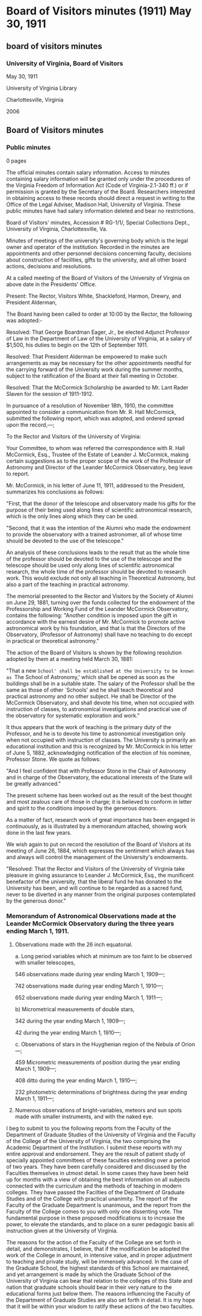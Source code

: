 <!-- altadded -->
<!-- altadded -->

<!-- llmmeta -->

<script type="application/ld+json">
{
"@context": "https://schema.org",
"@type": "BoardMinutes",
"name": "Board Minutes",
"startDate": "1911-05-30T10:00:00",
"endDate": "1911-05-30",
"location": {
"@type": "Place",
"name": "University of Virginia Library",
"address": {
"@type": "PostalAddress",
"addressLocality": "Charlottesville",
"addressRegion": "Virginia"
}
},
"organizer": {
"@type": "Organization",
"name": "University of Virginia, Board of Visitors"
},
"keywords": "Board of Visitors, minutes, University of Virginia, salary information, appointments, scholarships",
"description": "Minutes of the Board of Visitors meeting held on May 30, 1911, detailing resolutions regarding faculty appointments, scholarships, and the management of the Leander McCormick Observatory.",
"attendee": \[
{
"@type": "Person",
"name": "The Rector"
},
{
"@type": "Person",
"name": "Visitor White"
},
{
"@type": "Person",
"name": "Visitor Shackleford"
},
{
"@type": "Person",
"name": "Visitor Harmon"
},
{
"@type": "Person",
"name": "Visitor Drewry"
},
{
"@type": "Person",
"name": "President Alderman"
}
],
"about": \[]
}

</script>

<!-- llmformatted -->

# Board of Visitors minutes (1911) May 30, 1911

## board of visitors minutes

### University of Virginia, Board of Visitors

May 30, 1911

University of Virginia Library

Charlottesville, Virginia

2006

## Board of Visitors minutes

### Public minutes

0 pages

The official minutes contain salary information. Access to minutes containing salary information will be granted only under the procedures of the Virginia Freedom of Information Act (Code of Virginia-2.1-340 ff.) or if permission is granted by the Secretary of the Board. Researchers interested in obtaining access to these records should direct a request in writing to the Office of the Legal Adviser, Madison Hall, University of Virginia. These public minutes have had salary information deleted and bear no restrictions.

Board of Visitors' minutes, Accession # RG-1/1/, Special Collections Dept., University of Virginia, Charlottesville, Va.

Minutes of meetings of the university's governing body which is the legal owner and operator of the institution. Recorded in the minutes are appointments and other personnel decisions concerning faculty, decisions about construction of facilities, gifts to the university, and all other board actions, decisions and resolutions.

At a called meeting of the Board of Visitors of the University of Virginia on above date in the Presidents' Office.

Present: The Rector, Visitors White, Shackleford, Harmon, Drewry, and President Alderman,

The Board having been called to order at 10:00 by the Rector, the following was adopted:-

Resolved: That George Boardman Eager, Jr., be elected Adjunct Professor of Law in the Department of Law of the University of Virginia, at a salary of $1,500, his duties to begin on the 12th of September 1911.

Resolved: That President Alderman be empowered to make such arrangements as may be necessary for the other appointments needful for the carrying forward of the University work during the summer months, subject to the ratification of the Board at their fall meeting in October.

Resolved: That the McCormick Scholarship be awarded to Mr. Lant Rader Slaven for the session of 1911-1912.

In pursuance of a resolution of November 18th, 1910, the committee appointed to consider a communication from Mr. R. Hall McCormick, submitted the following report, which was adopted, and ordered spread upon the record,—;

To the Rector and Visitors of the University of Virginia:

Your Committee, to whom was referred the correspondence with R. Hall McCormick, Esq., Trustee of the Estate of Leander J. McCormick, making certain suggestions as to the proper scope of the work of the Professor of Astronomy and Director of the Leander McCormick Observatory, beg leave to report.

Mr. McCormick, in his letter of June 11, 1911, addressed to the President, summarizes his conclusions as follows:

"First, that the donor of the telescope and observatory made his gifts for the purpose of their being used along lines of scientific astronomical research, which is the only lines along which they can be used.

"Second, that it was the intention of the Alumni who made the endowment to provide the observatory with a trained astronomer, all of whose time should be devoted to the use of the telescope."

An analysis of these conclusions leads to the result that as the whole time of the professor should be devoted to the use of the telescope and the telescope should be used only along lines of scientific astronomical research, the whole time of the professor should be devoted to research work. This would exclude not only all teaching in Theoretical Astronomy, but also a part of the teaching in practical astronomy.

The memorial presented to the Rector and Visitors by the Society of Alumni on June 29, 1881, turning over the funds collected for the endowment of the Professorship and Working Fund of the Leander McCormick Observatory, contains the following: "Another condition is imposed upon the gift in accordance with the earnest desire of Mr. McCormick to promote active astronomical work by his foundation, and that is that the Directors of the Observatory, (Professor of Astronomy) shall have no teaching to do except in practical or theoretical astronomy."

The action of the Board of Visitors is shown by the following resolution adopted by them at a meeting held March 30, 1881:

"That a new `School' shall be established at the University to be known as `The School of Astronomy,' which shall be opened as soon as the buildings shall be in a suitable state. The salary of the Professor shall be the same as those of other \`Schools' and he shall teach theoretical and practical astronomy and no other subject. He shall be Director of the McCormick Observatory, and shall devote his time, when not occupied with instruction of classes, to astronomical investigations and practical use of the observatory for systematic exploration and work."

It thus appears that the work of teaching is the primary duty of the Professor, and he is to devote his time to astronomical investigation only when not occupied with instruction of classes. The University is primarily an educational institution and this is recognized by Mr. McCormick in his letter of June 5, 1882, acknowledging notification of the election of his nominee, Professor Stone. We quote as follows:

"And I feel confident that with Professor Stone in the Chair of Astronomy and in charge of the Observatory, the educational interests of the State will be greatly advanced."

The present scheme has been worked out as the result of the best thought and most zealous care of those in charge; it is believed to conform in letter and spirit to the conditions imposed by the generous donors.

As a matter of fact, research work of great importance has been engaged in continuously, as is illustrated by a memorandum attached, showing work done in the last few years.

We wish again to put on record the resolution of the Board of Visitors at its meeting of June 26, 1884, which expresses the sentiment which always has and always will control the management of the University's endowments.

"Resolved: That the Rector and Visitors of the University of Virginia take pleasure in giving assurance to Leander J. McCormick, Esq., the munificent benefactor of the university, that the liberal fund he has donated to the University has been, and will continue to be regarded as a sacred fund, never to be diverted in any manner from the original purposes contemplated by the generous donor."

### Memorandum of Astronomical Observations made at the Leander McCormick Observatory during the three years ending March 1, 1911.

1. Observations made with the 26 inch equatorial.

   a. Long period variables which at minimum are too faint to be observed with smaller telescopes,

   546 observations made during year ending March 1, 1909—;

   742 observations made during year ending March 1, 1910—;

   652 observations made during year ending March 1, 1911—;

   b) Micrometrical measurements of double stars,

   342 during the year ending March 1, 1909—;

   42 during the year ending March 1, 1910—;

   c. Observations of stars in the Huyghenian region of the Nebula of Orion—;

   459 Micrometric measurements of position during the year ending March 1, 1909—;

   408 ditto during the year ending March 1, 1910—;

   232 photometric determinations of brightness during the year ending March 1, 1911—;

2. Numerous observations of bright-variables, meteors and sun spots made with smaller instruments, and with the naked eye.

I beg to submit to you the following reports from the Faculty of the Department of Graduate Studies of the University of Virginia and the Faculty of the College of the University of Virginia, the two comprising the Academic Department of the Institution. I submit these reports with my entire approval and endorsement. They are the result of patient study of specially appointed committees of these faculties extending over a period of two years. They have been carefully considered and discussed by the Faculties themselves in utmost detail. In some cases they have been held up for months with a view of obtaining the best information on all subjects connected with the curriculum and the methods of teaching in modern colleges. They have passed the Facilties of the Department of Graduate Studies and of the College with practical unanimity. The report of the Faculty of the Graduate Department is unanimous, and the report from the Faculty of the College comes to you with only one dissenting vote. The fundamental purpose in these proposed modifications is to increase the power, to elevate the standards, and to place on a surer pedagogic basis all instruction given at the University of Virginia.

The reasons for the action of the Faculty of the College are set forth in detail, and demonstrates, I believe, that if the modification be adopted the work of the College in amount, in intensive value, and in proper adjustment to teaching and private study, will be immensely advanced. In the case of the Graduate School, the highest standards of this School are maintained, and yet arrangement is made by which the Graduate School of the University of Virginia can bear that relation to the colleges of this State and nation that graduate schools should bear in their very nature to the educational forms just below them. The reasons influencing the Faculty of the Department of Graduate Studies are also set forth in detail. It is my hope that it will be within your wisdom to ratify these actions of the two faculties.
